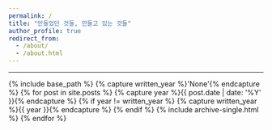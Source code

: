 ```yaml
---
permalink: /
title: "만들었던 것들, 만들고 있는 것들"
author_profile: true
redirect_from: 
  - /about/
  - /about.html
---
```

---

{% include base_path %}
{% capture written_year %}'None'{% endcapture %}
{% for post in site.posts %}
  {% capture year %}{{ post.date | date: '%Y' }}{% endcapture %}
  {% if year != written_year %}
  {% capture written_year %}{{ year }}{% endcapture %}
  {% endif %}
  {% include archive-single.html %}
{% endfor %}
